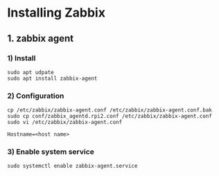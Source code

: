 # Installing Zabbix

## 1. zabbix agent

### 1) Install

```
sudo apt udpate
sudo apt install zabbix-agent
```

### 2) Configuration

```
cp /etc/zabbix/zabbix-agent.conf /etc/zabbix/zabbix-agent.conf.bak
sudo cp conf/zabbix_agentd.rpi2.conf /etc/zabbix/zabbix-agent.conf
sudo vi /etc/zabbix/zabbix-agent.conf
```

```
Hostname=<host name>
```

### 3) Enable system service

```
sudo systemctl enable zabbix-agent.service
```
